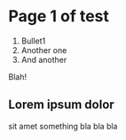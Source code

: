 # Page 1 of test

1. Bullet1
1. Another one
1. And another

Blah!

## Lorem ipsum dolor
sit amet something bla bla bla
